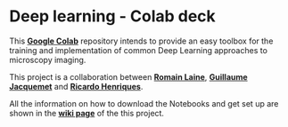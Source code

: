 # Deep learning - Colab deck

This [**Google Colab**][1] repository intends to provide an easy toolbox for the training and implementation of common Deep Learning approaches to microscopy imaging.

This project is a collaboration between [**Romain Laine**][3], [**Guillaume Jacquemet**][2] and [**Ricardo Henriques**][4].

All the information on how to download the Notebooks and get set up are shown in the [**wiki page**][wikiPage] of the this project.


  [1]: https://colab.research.google.com/notebooks/intro.ipynb
  [2]: https://twitter.com/guijacquemet
  [3]: https://twitter.com/LaineBioImaging
  [4]: https://twitter.com/HenriquesLab
  [wikiPage]: https://github.com/HenriquesLab/DeepLearning_Collab/wiki
